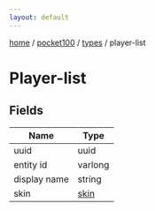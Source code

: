 ```yaml
---
layout: default
---
```


[home](/)  /  [pocket100](/protocol/pocket100)  /  [types](/protocol/pocket100/types)  /  player-list

# Player-list

## Fields

Name | Type
---|---
uuid | uuid
entity id | varlong
display name | string
skin | [skin](/protocol/pocket100/types/skin)

